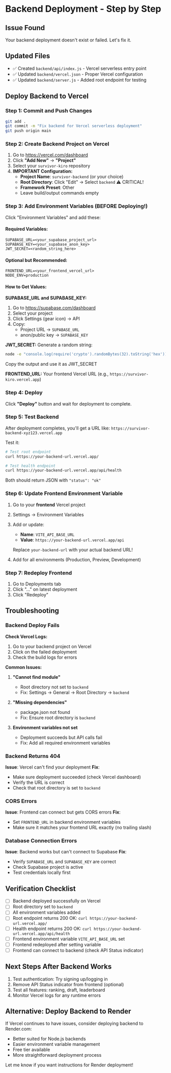 # Backend Deployment - Step by Step

## Issue Found
Your backend deployment doesn't exist or failed. Let's fix it.

## Updated Files
- ✅ Created `backend/api/index.js` - Vercel serverless entry point
- ✅ Updated `backend/vercel.json` - Proper Vercel configuration
- ✅ Updated `backend/server.js` - Added root endpoint for testing

## Deploy Backend to Vercel

### Step 1: Commit and Push Changes
```bash
git add .
git commit -m "Fix backend for Vercel serverless deployment"
git push origin main
```

### Step 2: Create Backend Project on Vercel

1. Go to https://vercel.com/dashboard
2. Click **"Add New"** → **"Project"**
3. Select your `survivor-kiro` repository
4. **IMPORTANT Configuration:**
   - **Project Name**: `survivor-backend` (or your choice)
   - **Root Directory**: Click "Edit" → Select `backend` ⚠️ CRITICAL!
   - **Framework Preset**: Other
   - Leave build/output commands empty

### Step 3: Add Environment Variables (BEFORE Deploying!)

Click "Environment Variables" and add these:

#### Required Variables:
```
SUPABASE_URL=<your_supabase_project_url>
SUPABASE_KEY=<your_supabase_anon_key>
JWT_SECRET=<random_string_here>
```

#### Optional but Recommended:
```
FRONTEND_URL=<your_frontend_vercel_url>
NODE_ENV=production
```

#### How to Get Values:

**SUPABASE_URL and SUPABASE_KEY:**
1. Go to https://supabase.com/dashboard
2. Select your project
3. Click Settings (gear icon) → API
4. Copy:
   - Project URL → `SUPABASE_URL`
   - anon/public key → `SUPABASE_KEY`

**JWT_SECRET:**
Generate a random string:
```bash
node -e "console.log(require('crypto').randomBytes(32).toString('hex'))"
```
Copy the output and use it as JWT_SECRET

**FRONTEND_URL:**
Your frontend Vercel URL (e.g., `https://survivor-kiro.vercel.app`)

### Step 4: Deploy

Click **"Deploy"** button and wait for deployment to complete.

### Step 5: Test Backend

After deployment completes, you'll get a URL like:
`https://survivor-backend-xyz123.vercel.app`

Test it:
```bash
# Test root endpoint
curl https://your-backend-url.vercel.app/

# Test health endpoint
curl https://your-backend-url.vercel.app/api/health
```

Both should return JSON with `"status": "ok"`

### Step 6: Update Frontend Environment Variable

1. Go to your **frontend** Vercel project
2. Settings → Environment Variables
3. Add or update:
   - **Name**: `VITE_API_BASE_URL`
   - **Value**: `https://your-backend-url.vercel.app/api`
   
   Replace `your-backend-url` with your actual backend URL!

4. Add for all environments (Production, Preview, Development)

### Step 7: Redeploy Frontend

1. Go to Deployments tab
2. Click "..." on latest deployment
3. Click "Redeploy"

## Troubleshooting

### Backend Deploy Fails

**Check Vercel Logs:**
1. Go to your backend project on Vercel
2. Click on the failed deployment
3. Check the build logs for errors

**Common Issues:**

1. **"Cannot find module"**
   - Root directory not set to `backend`
   - Fix: Settings → General → Root Directory → `backend`

2. **"Missing dependencies"**
   - package.json not found
   - Fix: Ensure root directory is `backend`

3. **Environment variables not set**
   - Deployment succeeds but API calls fail
   - Fix: Add all required environment variables

### Backend Returns 404

**Issue**: Vercel can't find your deployment
**Fix**: 
- Make sure deployment succeeded (check Vercel dashboard)
- Verify the URL is correct
- Check that root directory is set to `backend`

### CORS Errors

**Issue**: Frontend can connect but gets CORS errors
**Fix**: 
- Set `FRONTEND_URL` in backend environment variables
- Make sure it matches your frontend URL exactly (no trailing slash)

### Database Connection Errors

**Issue**: Backend works but can't connect to Supabase
**Fix**:
- Verify `SUPABASE_URL` and `SUPABASE_KEY` are correct
- Check Supabase project is active
- Test credentials locally first

## Verification Checklist

- [ ] Backend deployed successfully on Vercel
- [ ] Root directory set to `backend`
- [ ] All environment variables added
- [ ] Root endpoint returns 200 OK: `curl https://your-backend-url.vercel.app/`
- [ ] Health endpoint returns 200 OK: `curl https://your-backend-url.vercel.app/api/health`
- [ ] Frontend environment variable `VITE_API_BASE_URL` set
- [ ] Frontend redeployed after setting variable
- [ ] Frontend can connect to backend (check API Status indicator)

## Next Steps After Backend Works

1. Test authentication: Try signing up/logging in
2. Remove API Status indicator from frontend (optional)
3. Test all features: ranking, draft, leaderboard
4. Monitor Vercel logs for any runtime errors

## Alternative: Deploy Backend to Render

If Vercel continues to have issues, consider deploying backend to Render.com:
- Better suited for Node.js backends
- Easier environment variable management
- Free tier available
- More straightforward deployment process

Let me know if you want instructions for Render deployment!
